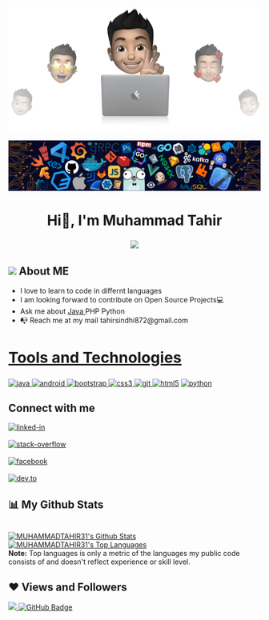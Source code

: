 <p align="center"><img src="https://raw.githubusercontent.com/KevinPatel04/KevinPatel04/master/cover-thompson.png"></p>
<p align="center"><img src="https://raw.githubusercontent.com/KevinPatel04/KevinPatel04/master/header.png"></p>


<h1 align ="center">Hi👋, I'm Muhammad Tahir</h1>
<h3 align = "center"><img src="https://readme-typing-svg.herokuapp.com?color=%23F7F7F7&size=21&center=true&vCenter=true&width=650&height=100&lines=A+Student+%F0%9F%91%A8%F0%9F%8F%BB%E2%80%8D%F0%9F%8E%93+and+a+Programming+Enthusiast+%F0%9F%91%A9%E2%80%8D%F0%9F%92%BB+from+Pakistan"></h3>

<div align = "left" width = 50%>
<h2><img src="https://emojipedia-us.s3.dualstack.us-west-1.amazonaws.com/thumbs/120/samsung/312/man-raising-hand-light-skin-tone_1f64b-1f3fb-200d-2642-fe0f.png"> About ME </h2>
<ul>
<li>I love to learn to code in differnt languages</li>
<li>I am looking forward to contribute on Open Source Projects💻</li>
<li>Ask me about <a href ="https://www.java.com/en/" target = "_blank"> Java </a> PHP Python</li>
<li>📭 Reach me at my mail tahirsindhi872@gmail.com</li>
<ul>
</div>


<h2 style="font-size:30px" align ="left" width = 100%><u>Tools and Technologies</u></h2>
<p align="left"> 
   <a href="https://www.java.com" target="_blank"> <img src="https://img.shields.io/badge/Java-ED8B00?style=for-the-badge&logo=java&logoColor=white" alt="java" /> </a>
   <a href="https://developer.android.com" target="_blank"> <img src="https://img.shields.io/badge/Android-3DDC84?style=for-the-badge&logo=android&logoColor=white" alt="android" /> </a> <a href="https://getbootstrap.com" target="_blank"> <img src="https://img.shields.io/badge/Bootstrap-563D7C?style=for-the-badge&logo=bootstrap&logoColor=white" alt="bootstrap" /> </a> <a href="https://www.w3schools.com/css/" target="_blank"> <img src="https://img.shields.io/badge/CSS3-1572B6?style=for-the-badge&logo=css3&logoColor=white"
 alt="css3"  /> </a> <a href="https://git-scm.com/" target="_blank"> <img src="https://img.shields.io/badge/Git-F05032?style=for-the-badge&logo=git&logoColor=white" alt="git" /> </a> <a href="https://www.w3.org/html/" target="_blank"> <img src="https://img.shields.io/badge/HTML5-E34F26?style=for-the-badge&logo=html5&logoColor=white" alt="html5" /></a> <a href="https://www.python.org" target="_blank"> <img src="https://img.shields.io/badge/Python-FFD43B?style=for-the-badge&logo=python&logoColor=darkgreen" alt="python"  /> </a>  </p>

<div>
<h2  > Connect with me</h2>
   
[<img align="top" alt="linked-in" src="https://img.shields.io/badge/linkedin-%230077B5.svg?&style=for-the-badge&logo=linkedin&logoColor=white" />](https://www.linkedin.com/in/mohammad-tahir-83a431204/)
<br>  
[<img align="top" alt="stack-overflow" src="https://img.shields.io/badge/stack%20overflow-FE7A16?logo=stack-overflow&logoColor=white&style=for-the-badge" />](https://stackoverflow.com/users/12823242/mohammad-tahir)
<br>  
[<img align="top" alt="facebook" src="https://img.shields.io/badge/facebook-%231877F2.svg?&style=for-the-badge&logo=facebook&logoColor=white" />](https://www.facebook.com/tahir.korejo.9/)
<br>   
[<img align="top" alt="dev.to" src="https://img.shields.io/badge/instagram-cd486b?logo=instagram&logoColor=white&style=for-the-badge"/>](https://www.instagram.com/mohdtahir_31/)
<br>  
</div>
  
## 📊 My Github Stats

  <br/>
    <a href="https://github.com/MUHAMMADTAHIR31/github-readme-stats"><img alt="MUHAMMADTAHIR31's Github Stats" src="https://github-readme-stats.vercel.app/api?username=MUHAMMADTAHIR31&show_icons=true&count_private=true&theme=react&hide_border=true&bg_color=0D1117" /></a>
  <a href="https://github.com/MUHAMMADTAHIR31/github-readme-stats"><img alt="MUHAMMADTAHIR31's Top Languages" src="https://github-readme-stats.vercel.app/api/top-langs/?username=MUHAMMADTAHIR31&langs_count=8&count_private=true&layout=compact&theme=react&hide_border=true&bg_color=0D1117" /></a>
  <br/>
  <b>Note:</b> Top languages is only a metric of the languages my public code consists of and doesn't reflect experience or skill level.
  

  ## ❤ Views and Followers
<a href="https://github.com/Meghna-DAS/github-profile-views-counter">
    <img src="https://komarev.com/ghpvc/?username=MUHAMMADTAHIR31">
</a>
<a href="https://github.com/MUHAMMADTAHIR31?tab=followers"><img src="https://img.shields.io/github/followers/MUHAMMADTAHIR31?label=Followers&style=social" alt="GitHub Badge"></a>
